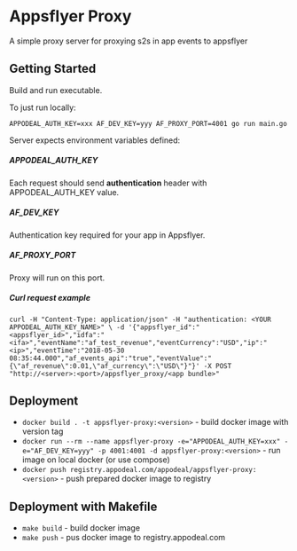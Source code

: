 # Appsflyer Proxy

A simple proxy server for proxying s2s in app events to appsflyer

## Getting Started

Build and run executable.

To just run locally:

```
APPODEAL_AUTH_KEY=xxx AF_DEV_KEY=yyy AF_PROXY_PORT=4001 go run main.go
```

Server expects environment variables defined:

##### APPODEAL_AUTH_KEY

Each request should send **authentication** header with APPODEAL_AUTH_KEY value.

##### AF_DEV_KEY

Authentication key required for your app in Appsflyer.

##### AF_PROXY_PORT

Proxy will run on this port.

##### Curl request example

```
curl -H "Content-Type: application/json" -H "authentication: <YOUR APPODEAL_AUTH_KEY_NAME>" \ -d '{"appsflyer_id":"<appsflyer_id>","idfa":"<ifa>","eventName":"af_test_revenue","eventCurrency":"USD","ip":"<ip>","eventTime":"2018-05-30 08:35:44.000","af_events_api":"true","eventValue":"{\"af_revenue\":0.01,\"af_currency\":\"USD\"}"}' -X POST "http://<server>:<port>/appsflyer_proxy/<app bundle>"
```


## Deployment
- `docker build . -t appsflyer-proxy:<version>` - build docker image with version tag 
- `docker run --rm --name appsflyer-proxy -e="APPODEAL_AUTH_KEY=xxx" -e="AF_DEV_KEY=yyy" -p 4001:4001 -d appsflyer-proxy:<version>` - run image on local docker (or use compose)
- `docker push registry.appodeal.com/appodeal/appsflyer-proxy:<version>` - push prepared docker image to registry 

## Deployment with Makefile
- `make build` - build docker image
- `make push`  - pus docker image to registry.appodeal.com
